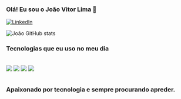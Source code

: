 
### Olá! Eu sou o João Vitor Lima 👋

[![LinkedIn](https://img.shields.io/badge/LinkedIn-0077B5?style=for-the-badge&logo=linkedin&logoColor=white)](https://linkedin.com/in/joão-vitor-lima-santos-4aa545220)


![João GitHub stats](https://github-readme-stats.vercel.app/api?username=JVitor21&show_icons=true&theme=dracula)

### Tecnologias que eu uso no meu dia

<div style="display: inline_block"><br/>
    <img align="center" olt="html5" src="https://img.shields.io/badge/Python-3776AB?style=for-the-badge&logo=python&logoColor=white"/>
    <img align="center" olt="html5" src="https://img.shields.io/badge/Flask-000000?style=for-the-badge&logo=flask&logoColor=white"/>
    <img align="center" olt="html5" src="https://img.shields.io/badge/PostgreSQL-316192?style=for-the-badge&logo=postgresql&logoColor=white"/>
    <img align="center" olt="html5" src="https://img.shields.io/badge/MySQL-00000F?style=for-the-badge&logo=mysql&logoColor=white"/>
</div><br/>

### Apaixonado por tecnologia e sempre procurando apreder.
